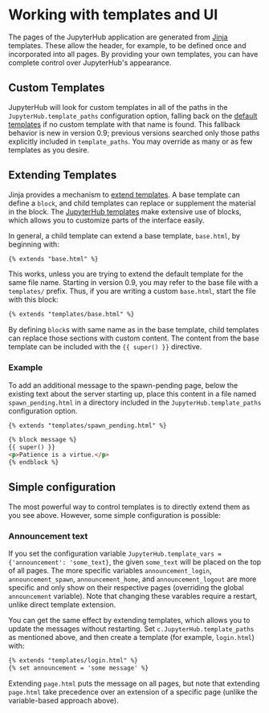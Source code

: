# Working with templates and UI

The pages of the JupyterHub application are generated from
[Jinja](http://jinja.pocoo.org/) templates.  These allow the header, for
example, to be defined once and incorporated into all pages.  By providing
your own templates, you can have complete control over JupyterHub's
appearance.

## Custom Templates

JupyterHub will look for custom templates in all of the paths in the
`JupyterHub.template_paths` configuration option, falling back on the
[default templates](https://github.com/jupyterhub/jupyterhub/tree/master/share/jupyterhub/templates)
if no custom template with that name is found. This fallback
behavior is new in version 0.9; previous versions searched only those paths
explicitly included in `template_paths`. You may override as many
or as few templates as you desire.

## Extending Templates

Jinja provides a mechanism to [extend templates](http://jinja.pocoo.org/docs/2.10/templates/#template-inheritance).
A base template can define a `block`, and child templates can replace or
supplement the material in the block.  The 
[JupyterHub templates](https://github.com/jupyterhub/jupyterhub/tree/master/share/jupyterhub/templates)
make extensive use of blocks, which allows you to customize parts of the
interface easily.

In general, a child template can extend a base template, `base.html`, by beginning with:

```html
{% extends "base.html" %}
```

This works, unless you are trying to extend the default template for the same
file name.  Starting in version 0.9, you may refer to the base file with a
`templates/` prefix.  Thus, if you are writing a custom `base.html`, start the
file with this block:

```html
{% extends "templates/base.html" %}
```

By defining `block`s with same name as in the base template, child templates
can replace those sections with custom content.  The content from the base
template can be included with the `{{ super() }}` directive.

### Example

To add an additional message to the spawn-pending page, below the existing
text about the server starting up, place this content in a file named
`spawn_pending.html` in a directory included in the
`JupyterHub.template_paths` configuration option.

```html
{% extends "templates/spawn_pending.html" %}

{% block message %}
{{ super() }}
<p>Patience is a virtue.</p>
{% endblock %}
```

## Simple configuration

The most powerful way to control templates is to directly extend them
as you see above.  However, some simple configuration is possible:

### Announcement text

If you set the configuration variable `JupyterHub.template_vars =
{'announcement': 'some_text}`, the given `some_text` will be placed on
the top of all pages.  The more specific variables
`announcement_login`, `announcement_spawn`, `announcement_home`, and
`announcement_logout` are more specific and only show on their
respective pages (overriding the global `announcement` variable).
Note that changing these varables require a restart, unlike direct
template extension.

You can get the same effect by extending templates, which allows you
to update the messages without restarting.  Set
`c.JupyterHub.template_paths` as mentioned above, and then create a
template (for example, `login.html`) with:

```html
{% extends "templates/login.html" %}
{% set announcement = 'some message' %}
```

Extending `page.html` puts the message on all pages, but note that
extending `page.html` take precedence over an extension of a specific
page (unlike the variable-based approach above).
